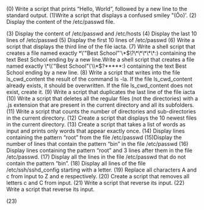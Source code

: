 (0) Write a script that prints “Hello, World”, followed by a new line to the standard output.
(1)Write a script that displays a confused smiley "(Ôo)'.
(2) Display the content of the /etc/passwd file.

(3) Display the content of /etc/passwd and /etc/hosts
(4) Display the last 10 lines of /etc/passwd
(5) Display the first 10 lines of /etc/passwd
(6) Write a script that displays the third line of the file iacta.
(7) Write a shell script that creates a file named exactly \*\\'"Best School"\'\\*$\?\*\*\*\*\*:) containing the text Best School ending by a new line.Write a shell script that creates a file named exactly \*\\'"Best School"\'\\*$\?\*\*\*\*\*:) containing the text Best School ending by a new line.
(8) Write a script that writes into the file ls_cwd_content the result of the command ls -la. If the file ls_cwd_content already exists, it should be overwritten. If the file ls_cwd_content does not exist, create it.
(9) Write a script that duplicates the last line of the file iacta
(10) Write a script that deletes all the regular files (not the directories) with a .js extension that are present in the current directory and all its subfolders.
(11) Write a script that counts the number of directories and sub-directories in the current directory.
(12) 
Create a script that displays the 10 newest files in the current directory.
(13) Create a script that takes a list of words as input and prints only words that appear exactly once.
(14) Display lines containing the pattern “root” from the file /etc/passwd
(15)Display the number of lines that contain the pattern “bin” in the file /etc/passwd
(16) Display lines containing the pattern “root” and 3 lines after them in the file /etc/passwd.
(17) Display all the lines in the file /etc/passwd that do not contain the pattern “bin”.
(18) Display all lines of the file /etc/ssh/sshd_config starting with a letter.
(19) Replace all characters A and c from input to Z and e respectively.
(20) Create a script that removes all letters c and C from input.
(21) Write a script that reverse its input.
(22) Write a script that reverse its input.

(23) 
